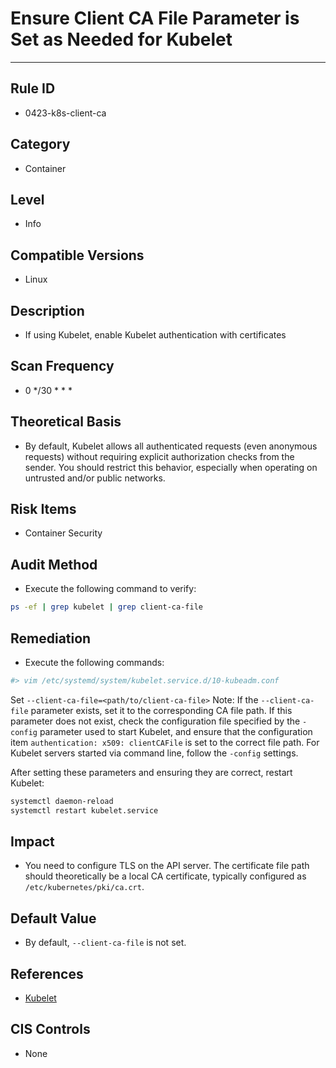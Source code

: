 # Ensure Client CA File Parameter is Set as Needed for Kubelet
---

## Rule ID

- 0423-k8s-client-ca


## Category

- Container


## Level

- Info


## Compatible Versions

- Linux


## Description

- If using Kubelet, enable Kubelet authentication with certificates



## Scan Frequency

- 0 */30 * * *


## Theoretical Basis

- By default, Kubelet allows all authenticated requests (even anonymous requests) without requiring explicit authorization checks from the sender. You should restrict this behavior, especially when operating on untrusted and/or public networks.


## Risk Items

- Container Security


## Audit Method

- Execute the following command to verify:
```bash
ps -ef | grep kubelet | grep client-ca-file
```


## Remediation

- Execute the following commands:
```bash
#> vim /etc/systemd/system/kubelet.service.d/10-kubeadm.conf
```
Set `--client-ca-file=<path/to/client-ca-file>`
Note: If the `--client-ca-file` parameter exists, set it to the corresponding CA file path.
If this parameter does not exist, check the configuration file specified by the `-config` parameter used to start Kubelet,
and ensure that the configuration item `authentication: x509: clientCAFile` is set to the correct file path.
For Kubelet servers started via command line, follow the `-config` settings.

After setting these parameters and ensuring they are correct, restart Kubelet:
```bash
systemctl daemon-reload
systemctl restart kubelet.service
```


## Impact

- You need to configure TLS on the API server. The certificate file path should theoretically be a local CA certificate, typically configured as `/etc/kubernetes/pki/ca.crt`.


## Default Value

- By default, `--client-ca-file` is not set.


## References

- [Kubelet](https://kubernetes.io/docs/admin/kubelet/)


## CIS Controls

- None
